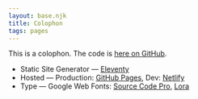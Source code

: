 ```yaml
--- 
layout: base.njk
title: Colophon
tags: pages
---
```


This is a colophon. The code is [here on GitHub](https://github.com/jlord/next-site).

- Static Site Generator — [Eleventy](https://www.11ty.dev)
- Hosted — Production: [GitHub Pages](https://pages.github.com), Dev: [Netlify](https://www.netlify.com)
- Type — Google Web Fonts: [Source Code Pro](https://fonts.google.com/specimen/Source+Sans+Pro), [Lora](https://fonts.google.com/specimen/Lora)  

<!-- TODO: Link to old site -->
